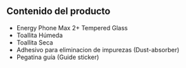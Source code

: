 ## Contenido del producto

* Energy Phone Max 2+ Tempered Glass
* Toallita Húmeda
* Toallita Seca
* Adhesivo para eliminacion de impurezas (Dust-absorber)
* Pegatina guía (Guide sticker)
